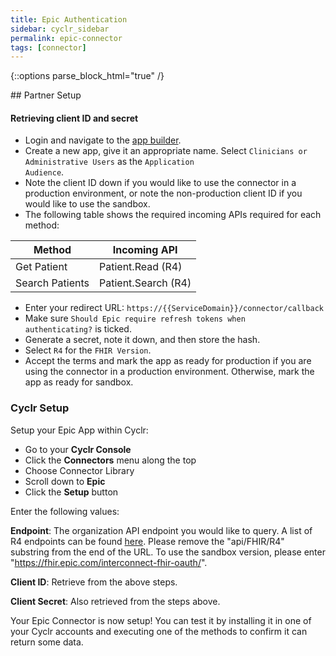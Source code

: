 ```yaml
---
title: Epic Authentication
sidebar: cyclr_sidebar
permalink: epic-connector
tags: [connector]
---
```

{::options parse_block_html="true" /}
<section class="card">
## Partner Setup

#### Retrieving client ID and secret
* Login and navigate to the [app builder](https://fhir.epic.com/Developer/Apps).
* Create a new app, give it an appropriate name. Select <code>Clinicians or Administrative Users</code> as the <code>Application Audience</code>.
* Note the client ID down if you would like to use the connector in a production environment, or note the non-production client ID if you would like to use the sandbox.
* The following table shows the required incoming APIs required for each method:

| Method          | Incoming API        |
|-----------------|---------------------|
| Get Patient     | Patient.Read (R4)   |
| Search Patients | Patient.Search (R4) |

* Enter your redirect URL: <code>https://{{ServiceDomain}}/connector/callback</code>
* Make sure <code>Should Epic require refresh tokens when authenticating?</code> is ticked.
* Generate a secret, note it down, and then store the hash.
* Select <code>R4</code> for the <code>FHIR Version</code>.
* Accept the terms and mark the app as ready for production if you are using the connector in a production environment. Otherwise, mark the app as ready for sandbox.

### Cyclr Setup

Setup your Epic App within Cyclr:

*   Go to your **Cyclr Console**
*   Click the **Connectors** menu along the top
*   Choose Connector Library
*   Scroll down to **Epic**
*   Click the **Setup** button

Enter the following values:

**Endpoint**: The organization API endpoint you would like to query. A list of R4 endpoints can be found [here](https://open.epic.com/MyApps/Endpoints). Please remove the "api/FHIR/R4" substring from the end of the URL. To use the sandbox version, please enter "https://fhir.epic.com/interconnect-fhir-oauth/".

**Client ID**: Retrieve from the above steps.

**Client Secret**: Also retrieved from the steps above.

Your Epic Connector is now setup! You can test it by installing it in one of your Cyclr accounts and executing one of the methods to confirm it can return some data.

</section>

